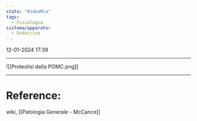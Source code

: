 ```yaml
---
stato: "#ideaMia"
tags:
  - Fisiologia
sistema/apparato:
  - Endocrino
---
```

12-01-2024 17:39

--- 




![[Proteolisi della POMC.png]]

--- 
# Reference:

wiki, [[Patologia Generale - McCance]]